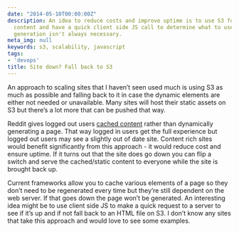 ```yaml
---
date: "2014-05-10T00:00:00Z"
description: An idea to reduce costs and improve uptime is to use S3 for all static
  content and have a quick client side JS call to determine what to use when. Dynamic
  generation isn't always necessary.
meta_img: null
keywords: s3, scalability, javascript
tags:
- 'devops'
title: Site down? Fall back to S3
---
```


An approach to scaling sites that I haven’t seen used much is using S3 as much as possible and falling back to it in case the dynamic elements are either not needed or unavailable. Many sites will host their static assets on S3 but there’s a lot more that can be pushed that way.

Reddit gives logged out users <a href="http://highscalability.com/blog/2013/8/26/reddit-lessons-learned-from-mistakes-made-scaling-to-1-billi.html" target="_blank">cached content</a> rather than dynamically generating a page. That way logged in users get the full experience but logged out users may see a slightly out of date site. Content rich sites would benefit significantly from this approach - it would reduce cost and ensure uptime. If it turns out that the site does go down you can flip a switch and serve the cached/static content to everyone while the site is brought back up.

Current frameworks allow you to cache various elements of a page so they don’t need to be regenerated every time but they’re still dependent on the web server. If that goes down the page won’t be generated. An interesting idea might be to use client side JS to make a quick request to a server to see if it’s up and if not fall back to an HTML file on S3. I don’t know any sites that take this approach and would love to see some examples.